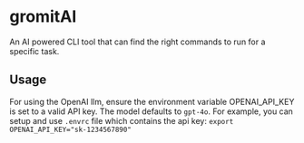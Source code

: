 # gromitAI
An AI powered CLI tool that can find the right commands to run for a specific task.

## Usage
For using the OpenAI llm, ensure the environment variable OPENAI_API_KEY is set to a valid API key. The model defaults to `gpt-4o`.
For example, you can setup and use `.envrc` file which contains the api key: `export OPENAI_API_KEY="sk-1234567890"`
